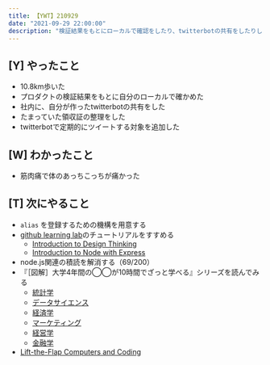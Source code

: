 ```yaml
---
title: 【YWT】210929
date: "2021-09-29 22:00:00"
description: "検証結果をもとにローカルで確認をしたり、twitterbotの共有をしたりした"
---
```


## [Y] やったこと

- 10.8km歩いた
- プロダクトの検証結果をもとに自分のローカルで確かめた
- 社内に、自分が作ったtwitterbotの共有をした
- たまっていた領収証の整理をした
- twitterbotで定期的にツイートする対象を追加した

## [W] わかったこと

- 筋肉痛で体のあっちこっちが痛かった

## [T] 次にやること

- `alias` を登録するための機構を用意する
- [github learning lab](https://lab.github.com/githubtraining)のチュートリアルをすすめる
  - [Introduction to Design Thinking](https://lab.github.com/githubtraining/introduction-to-design-thinking)
  - [Introduction to Node with Express](https://lab.github.com/everydeveloper/introduction-to-node-with-express)
- node.js関連の積読を解消する（69/200）
- 『［図解］大学4年間の◯◯が10時間でざっと学べる』シリーズを読んでみる
  - [統計学](https://www.amazon.co.jp/dp/B07PXB4NN9)
  - [データサイエンス](https://www.amazon.co.jp/dp/B07XNW3TQM)
  - [経済学](https://www.amazon.co.jp/dp/B01KNLFHH6)
  - [マーケティング](https://www.amazon.co.jp/dp/B07BNC2SV3)
  - [経営学](https://www.amazon.co.jp/dp/B071SKDF3L)
  - [金融学](https://www.amazon.co.jp/dp/B07BB6Z7FW)
- [Lift-the-Flap Computers and Coding](https://www.amazon.co.jp/dp/1409591514)

<!-- https://twitter.com/camomile_cafe/status/1443560721023848449?s=20 -->

